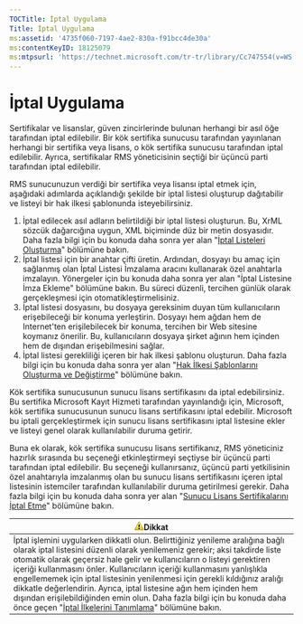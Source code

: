 ```yaml
---
TOCTitle: İptal Uygulama
Title: İptal Uygulama
ms:assetid: '4735f060-7197-4ae2-830a-f91bcc4de30a'
ms:contentKeyID: 18125079
ms:mtpsurl: 'https://technet.microsoft.com/tr-tr/library/Cc747554(v=WS.10)'
---
```


İptal Uygulama
==============

Sertifikalar ve lisanslar, güven zincirlerinde bulunan herhangi bir asıl öğe tarafından iptal edilebilir. Bir kök sertifika sunucusu tarafından yayınlanan herhangi bir sertifika veya lisans, o kök sertifika sunucusu tarafından iptal edilebilir. Ayrıca, sertifikalar RMS yöneticisinin seçtiği bir üçüncü parti tarafından iptal edilebilir.

RMS sunucunuzun verdiği bir sertifika veya lisansı iptal etmek için, aşağıdaki adımlarda açıklandığı şekilde bir iptal listesi oluşturup dağıtabilir ve listeyi bir hak ilkesi şablonunda isteyebilirsiniz.

1.  İptal edilecek asıl adların belirtildiği bir iptal listesi oluşturun. Bu, XrML sözcük dağarcığına uygun, XML biçiminde düz bir metin dosyasıdır. Daha fazla bilgi için bu konuda daha sonra yer alan "[İptal Listeleri Oluşturma](https://technet.microsoft.com/1ef75199-3344-4225-84de-a863a777696a)" bölümüne bakın.
2.  İptal listesi için bir anahtar çifti üretin. Ardından, dosyayı bu amaç için sağlanmış olan İptal Listesi İmzalama aracını kullanarak özel anahtarla imzalayın. Yönergeler için bu konuda daha sonra yer alan "İptal Listesine İmza Ekleme" bölümüne bakın. Bu süreci düzenli, tercihen günlük olarak gerçekleşmesi için otomatikleştirmelisiniz.
3.  İptal listesi dosyasını, bu dosyaya gereksinim duyan tüm kullanıcıların erişebileceği bir konuma yerleştirin. Dosyayı hem ağdan hem de Internet'ten erişilebilecek bir konuma, tercihen bir Web sitesine koymanız önerilir. Bu, kullanıcıların dosyaya şirket ağının hem içinden hem de dışından erişebilmesini sağlar.
4.  İptal listesi gerekliliği içeren bir hak ilkesi şablonu oluşturun. Daha fazla bilgi için bu konuda daha sonra yer alan "[Hak İlkesi Şablonlarını Oluşturma ve Değiştirme](https://technet.microsoft.com/6014176f-ef71-4d29-b3e3-da129c18563d)" bölümüne bakın.

Kök sertifika sunucusunun sunucu lisans sertifikasını da iptal edebilirsiniz. Bu sertifika Microsoft Kayıt Hizmeti tarafından yayınlandığı için, Microsoft, kök sertifika sunucusunun sunucu lisans sertifikasını iptal edebilir. Microsoft bu iptali gerçekleştirmek için sunucu lisans sertifikasını iptal listesine ekler ve listeyi genel olarak kullanılabilir duruma getirir.

Buna ek olarak, kök sertifika sunucusu lisans sertifikanız, RMS yöneticiniz hazırlık sırasında bu seçeneği etkinleştirmeyi seçtiyse bir üçüncü parti tarafından iptal edilebilir. Bu seçeneği kullanırsanız, üçüncü parti yetkilisinin özel anahtarıyla imzalanmış olan bu sunucu lisans sertifikasını içeren iptal listesinin istemciler tarafından kullanılabilir duruma getirilmesi gerekir. Daha fazla bilgi için bu konuda daha sonra yer alan "[Sunucu Lisans Sertifikalarını İptal Etme](https://technet.microsoft.com/8020861d-d196-4431-8282-044675ef5616)" bölümüne bakın.

| ![](/security-updates/images/Cc747554.Caution(WS.10).gif)Dikkat                                                                                                                                                                                                                                                                                                                                                                                                                                                                                                                                                                                                          |
|-------------------------------------------------------------------------------------------------------------------------------------------------------------------------------------------------------------------------------------------------------------------------------------------------------------------------------------------------------------------------------------------------------------------------------------------------------------------------------------------------------------------------------------------------------------------------------------------------------------------------------------------------------------------------------------|
| İptal işlemini uygularken dikkatli olun. Belirttiğiniz yenileme aralığına bağlı olarak iptal listesini düzenli olarak yenilemeniz gerekir; aksi takdirde liste otomatik olarak geçersiz hale gelir ve kullanıcıların o listeyi gerektiren içeriği kullanmasını önler. Kullanıcıların içeriği kullanmasını yanlışlıkla engellememek için iptal listesinin yenilenmesi için gerekli kıldığınız aralığı dikkatle değerlendirin. Ayrıca, iptal listesine ağın hem içinden hem dışından erişilebildiğinden emin olun. Daha fazla bilgi için bu konuda daha önce geçen "[İptal İlkelerini Tanımlama](https://technet.microsoft.com/e2fffe9f-def7-439b-a8aa-43f8a065813d)" bölümüne bakın. |
